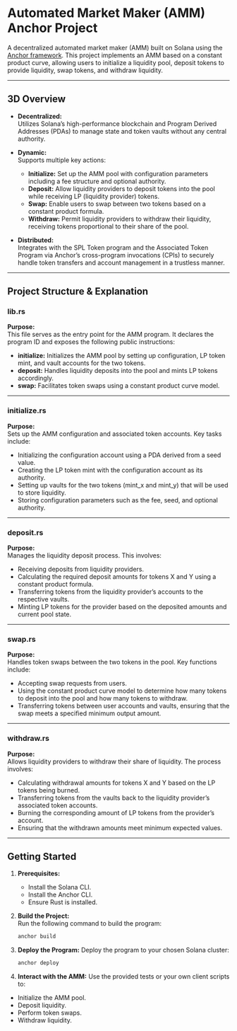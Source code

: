 # Automated Market Maker (AMM) Anchor Project

A decentralized automated market maker (AMM) built on Solana using the [Anchor framework](https://project-serum.github.io/anchor/). This project implements an AMM based on a constant product curve, allowing users to initialize a liquidity pool, deposit tokens to provide liquidity, swap tokens, and withdraw liquidity.

---

## 3D Overview

- **Decentralized:**  
  Utilizes Solana’s high-performance blockchain and Program Derived Addresses (PDAs) to manage state and token vaults without any central authority.

- **Dynamic:**  
  Supports multiple key actions:
  - **Initialize:** Set up the AMM pool with configuration parameters including a fee structure and optional authority.
  - **Deposit:** Allow liquidity providers to deposit tokens into the pool while receiving LP (liquidity provider) tokens.
  - **Swap:** Enable users to swap between two tokens based on a constant product formula.
  - **Withdraw:** Permit liquidity providers to withdraw their liquidity, receiving tokens proportional to their share of the pool.

- **Distributed:**  
  Integrates with the SPL Token program and the Associated Token Program via Anchor’s cross-program invocations (CPIs) to securely handle token transfers and account management in a trustless manner.

---

## Project Structure & Explanation

### lib.rs

**Purpose:**  
This file serves as the entry point for the AMM program. It declares the program ID and exposes the following public instructions:
- **initialize:** Initializes the AMM pool by setting up configuration, LP token mint, and vault accounts for the two tokens.
- **deposit:** Handles liquidity deposits into the pool and mints LP tokens accordingly.
- **swap:** Facilitates token swaps using a constant product curve model.

---

### initialize.rs

**Purpose:**  
Sets up the AMM configuration and associated token accounts. Key tasks include:
- Initializing the configuration account using a PDA derived from a seed value.
- Creating the LP token mint with the configuration account as its authority.
- Setting up vaults for the two tokens (mint_x and mint_y) that will be used to store liquidity.
- Storing configuration parameters such as the fee, seed, and optional authority.

---

### deposit.rs

**Purpose:**  
Manages the liquidity deposit process. This involves:
- Receiving deposits from liquidity providers.
- Calculating the required deposit amounts for tokens X and Y using a constant product formula.
- Transferring tokens from the liquidity provider’s accounts to the respective vaults.
- Minting LP tokens for the provider based on the deposited amounts and current pool state.

---

### swap.rs

**Purpose:**  
Handles token swaps between the two tokens in the pool. Key functions include:
- Accepting swap requests from users.
- Using the constant product curve model to determine how many tokens to deposit into the pool and how many tokens to withdraw.
- Transferring tokens between user accounts and vaults, ensuring that the swap meets a specified minimum output amount.

---

### withdraw.rs

**Purpose:**  
Allows liquidity providers to withdraw their share of liquidity. The process involves:
- Calculating withdrawal amounts for tokens X and Y based on the LP tokens being burned.
- Transferring tokens from the vaults back to the liquidity provider’s associated token accounts.
- Burning the corresponding amount of LP tokens from the provider’s account.
- Ensuring that the withdrawn amounts meet minimum expected values.

---

## Getting Started

1. **Prerequisites:**  
   - Install the Solana CLI.
   - Install the Anchor CLI.
   - Ensure Rust is installed.

2. **Build the Project:**  
   Run the following command to build the program:
   ```bash
   anchor build

3. **Deploy the Program:**
    Deploy the program to your chosen Solana cluster:
    ```bash
    anchor deploy

4. **Interact with the AMM:**
    Use the provided tests or your own client scripts to:

- Initialize the AMM pool.
- Deposit liquidity.
- Perform token swaps.
- Withdraw liquidity.
